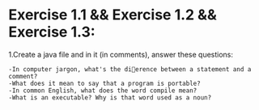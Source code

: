 # Exercise 1.1 && Exercise 1.2 && Exercise 1.3:

1.Create a java file and in it (in comments), answer these questions:

	-In computer jargon, what's the dierence between a statement and a
	comment?
	-What does it mean to say that a program is portable?
	-In common English, what does the word compile mean?
	-What is an executable? Why is that word used as a noun?
